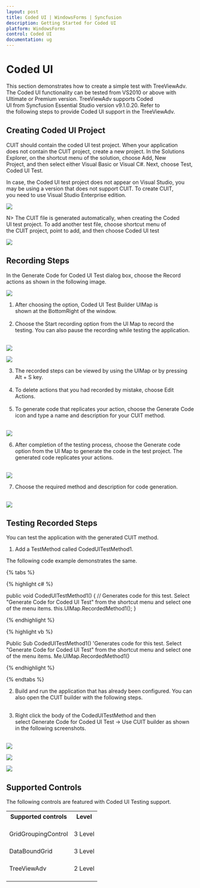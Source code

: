```yaml
---
layout: post
title: Coded UI | WindowsForms | Syncfusion 
description: Getting Started for Coded UI
platform: WindowsForms
control: Coded UI
documentation: ug
---
```



# Coded UI

This section demonstrates how to create a simple test with TreeViewAdv. The Coded UI functionality can be tested from VS2010 or above with Ultimate or Premium version. TreeViewAdv supports Coded UI from Syncfusion Essential Studio version v9.1.0.20. Refer to the following steps to provide Coded UI support in the TreeViewAdv.


## Creating Coded UI Project


CUIT should contain the coded UI test project. When your application does not contain the CUIT project, create a new project. In the Solutions Explorer, on the shortcut menu of the solution, choose Add, New Project, and then select either Visual Basic or Visual C#. Next, choose Test, Coded UI Test.

In case, the Coded UI test project does not appear on Visual Studio, you may be using a version that does not support CUIT. To create CUIT, you need to use Visual Studio Enterprise edition.



![](GettingStarted_Images/CreatingTestApplication.png)



N> The CUIT file is generated automatically, when creating the Coded UI test project. To add another test file, choose shortcut menu of the CUIT project, point to add, and then choose Coded UI test


![](GettingStarted_Images/AddingCodedUI.png)


## Recording Steps

In the Generate Code for Coded UI Test dialog box, choose the Record actions as shown in the following image.

![](GettingStarted_Images/RecordingOption.png)

1) After choosing the option, Coded UI Test Builder UIMap is shown at the BottomRight of the window.<br/><br/>
2) Choose the Start recording option from the UI Map to record the testing. You can also pause the recording while testing the application.<br/><br/>





![](GettingStarted_Images/RecordingFromUIMap.png)





![](GettingStarted_Images/PauseRecordingFromUIMap.png)

3) The recorded steps can be viewed by using the UIMap or by pressing Alt + S key.<br/><br/>
4) To delete actions that you had recorded by mistake, choose Edit Actions.<br/><br/>
5) To generate code that replicates your action, choose the Generate Code icon and type a name and description for your CUIT method.<br/><br/>




![](GettingStarted_Images/RecordedSteps.png)

6) After completion of the testing process, choose the Generate code option from the UI Map to generate the code in the test project. The generated code replicates your actions.<br/><br/>


![](GettingStarted_Images/GenerateCodedUIMap.png)

7) Choose the required method and description for code generation.<br/><br/>



![](GettingStarted_Images/GenerateCodeWindowForUIMap.png)


## Testing Recorded Steps


You can test the application with the generated CUIT method.

1) Add a TestMethod called CodedUITestMethod1.


The following code example demonstrates the same.

{% tabs %}

{% highlight c# %}

public void CodedUITestMethod1()
{
// Generates code for this test. Select "Generate Code for Coded UI Test" from the shortcut menu and select one of the menu items.
this.UIMap.RecordedMethod1();
}

{% endhighlight %}

{% highlight vb %}

Public Sub CodedUITestMethod1()
'Generates code for this test. Select "Generate Code for Coded UI Test" from the shortcut menu and select one of the menu items.
Me.UIMap.RecordedMethod1()

{% endhighlight %}

{% endtabs %}


2) Build and run the application that has already been configured. You can also open the CUIT builder with the following steps.<br/><br/>

3) Right click the body of the CodedUITestMethod and then select Generate Code for Coded UI Test -> Use CUIT builder as shown in the following screenshots.<br/><br/>


![](GettingStarted_Images/OpeningCodedUITestBuilder.png)


![](GettingStarted_Images/CodedUIMap.png)


![](GettingStarted_Images/AssetWindowForTreeViewAdv.png)


## Supported Controls

The following controls are featured with Coded UI Testing support.

<table>
<tr>
<th>
Supported controls<br/><br/></th><th>
Level<br/><br/></th></tr>
<tr>
<td>
GridGroupingControl<br/><br/></td><td>
3 Level<br/><br/></td></tr>
<tr>
<td>
DataBoundGrid<br/><br/></td><td>
3 Level<br/><br/></td></tr>
<tr>
<td>
TreeViewAdv<br/><br/></td><td>
2 Level<br/><br/></td></tr>
</table>
 

